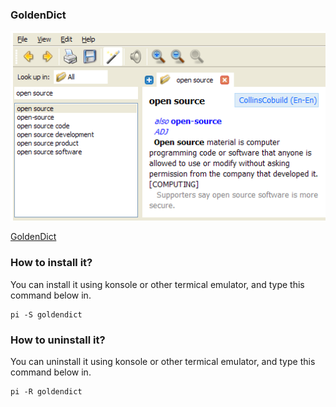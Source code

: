 ### GoldenDict

![Image courtesy of GoldenDict official page](/public/Images/goldendict.png)

[GoldenDict](http://www.goldendict.org/)

### How to install it?

You can install it using konsole or other termical emulator, and type this command below in.
```
pi -S goldendict
```


### How to uninstall it?

You can uninstall it using konsole or other termical emulator, and type this command below in.
```
pi -R goldendict
```
